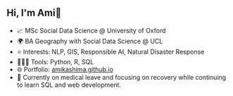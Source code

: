 ## Hi, I'm Ami👋

- 📈 MSc Social Data Science @ University of Oxford  
- 🌍 BA Geography with Social Data Science @ UCL  
- ⭐️ Interests: NLP, GIS, Responsible AI, Natural Disaster Response
- 🧑🏻‍💻 Tools: Python, R, SQL
- 🌐 Portfolio: [amikashima.github.io](https://amikashima.github.io) 
- 🧩 Currently on medical leave and focusing on recovery while continuing to learn SQL and web development.
<!--
**amikashima/amikashima** is a ✨ _special_ ✨ repository because its `README.md` (this file) appears on your GitHub profile.

Here are some ideas to get you started:

- 🔭 I’m currently working on ...
- 🌱 I’m currently learning ...
- 👯 I’m looking to collaborate on ...
- 🤔 I’m looking for help with ...
- 💬 Ask me about ...
- 📫 How to reach me: ...
- 😄 Pronouns: ...
- ⚡ Fun fact: ...
-->
